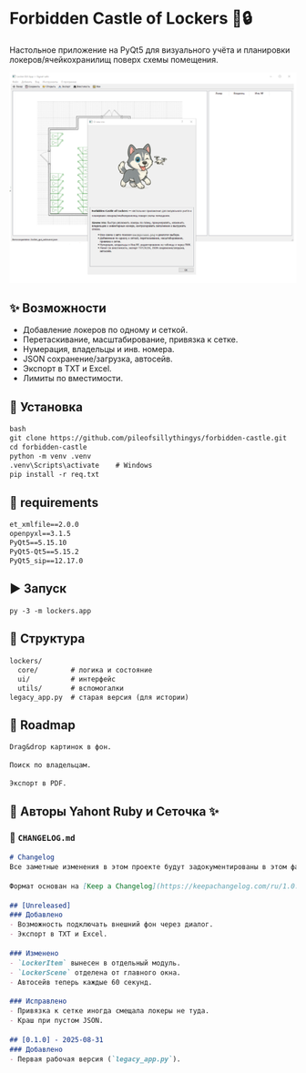 # Forbidden Castle of Lockers 🏰🔒

Настольное приложение на PyQt5 для визуального учёта и планировки локеров/ячейкохранилищ поверх схемы помещения.

![screenshot](images/Screen.png)

## ✨ Возможности
- Добавление локеров по одному и сеткой.
- Перетаскивание, масштабирование, привязка к сетке.
- Нумерация, владельцы и инв. номера.
- JSON сохранение/загрузка, автосейв.
- Экспорт в TXT и Excel.
- Лимиты по вместимости.

## 🚀 Установка
```
bash
git clone https://github.com/pileofsillythingys/forbidden-castle.git
cd forbidden-castle
python -m venv .venv
.venv\Scripts\activate    # Windows
pip install -r req.txt
```

## 📄 requirements
```
et_xmlfile==2.0.0
openpyxl==3.1.5
PyQt5==5.15.10
PyQt5-Qt5==5.15.2
PyQt5_sip==12.17.0

```

## ▶️ Запуск
```
py -3 -m lockers.app
```
## 📂 Структура
```
lockers/
  core/        # логика и состояние
  ui/          # интерфейс
  utils/       # вспомогалки
legacy_app.py  # старая версия (для истории)

```

## 📌 Roadmap
 ```
 Drag&drop картинок в фон.

 Поиск по владельцам.

 Экспорт в PDF.
```

👥 Авторы
Yahont Ruby и
Сеточка ✨
---

### 📄 `CHANGELOG.md`

```markdown
# Changelog
Все заметные изменения в этом проекте будут задокументированы в этом файле.

Формат основан на [Keep a Changelog](https://keepachangelog.com/ru/1.0.0/).

## [Unreleased]
### Добавлено
- Возможность подключать внешний фон через диалог.
- Экспорт в TXT и Excel.

### Изменено
- `LockerItem` вынесен в отдельный модуль.
- `LockerScene` отделена от главного окна.
- Автосейв теперь каждые 60 секунд.

### Исправлено
- Привязка к сетке иногда смещала локеры не туда.
- Краш при пустом JSON.

## [0.1.0] - 2025-08-31
### Добавлено
- Первая рабочая версия (`legacy_app.py`).
